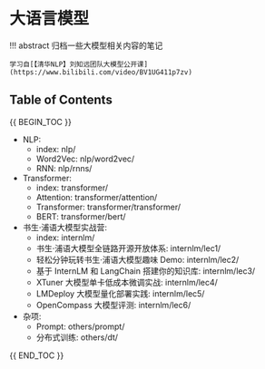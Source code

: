 # 大语言模型

!!! abstract
    归档一些大模型相关内容的笔记

    学习自[【清华NLP】刘知远团队大模型公开课](https://www.bilibili.com/video/BV1UG411p7zv)


## Table of Contents

{{ BEGIN_TOC }}

- NLP:
    - index: nlp/
    - Word2Vec: nlp/word2vec/
    - RNN: nlp/rnns/
- Transformer:
    - index: transformer/
    - Attention: transformer/attention/
    - Transformer: transformer/transformer/
    - BERT: transformer/bert/
- 书生·浦语大模型实战营:
    - index: internlm/
    - 书生·浦语大模型全链路开源开放体系: internlm/lec1/
    - 轻松分钟玩转书生·浦语大模型趣味 Demo: internlm/lec2/
    - 基于 InternLM 和 LangChain 搭建你的知识库: internlm/lec3/
    - XTuner 大模型单卡低成本微调实战: internlm/lec4/
    - LMDeploy 大模型量化部署实践: internlm/lec5/
    - OpenCompass 大模型评测: internlm/lec6/
- 杂项:
    - Prompt: others/prompt/
    - 分布式训练: others/dt/

{{ END_TOC }}

<!-- - [NLP](nlp/)
- [Transformer](transformer/)
- [书生·浦语大模型实战营](internlm/)
- [Prompt](prompt/)
- [分布式训练](dt/) -->